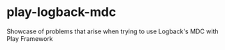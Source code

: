 # play-logback-mdc
Showcase of problems that arise when trying to use Logback's MDC with Play Framework
